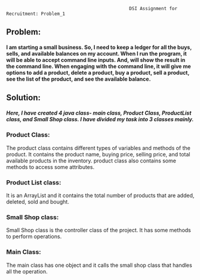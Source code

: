                                                   DSI Assignment for Recruitment: Problem_1
 
## Problem: 
#### I am starting a small business. So, I need to keep a ledger for all the buys, sells, and available balances on my account. When I run the program, it will be able to accept command line inputs. And, will show the result in the command line. When engaging with the command line, it will give me options to add a product, delete a product, buy a product, sell a product, see the list of the product, and see the available balance. 

## Solution:
##### Here,  I have created 4 java class- main class, Product Class, ProductList class, and Small Shop class. I have divided my task into 3 classes mainly. 

### Product Class: 
The product class contains different types of variables and methods of the product. It contains the product name, buying price, selling price, and total available products in the inventory. product class also contains some methods to access some attributes.  

### Product List class: 
It is an ArrayList and it contains the total number of products that are added, deleted, sold and bought.

### Small Shop class: 
Small Shop class is the controller class of the project. It has some methods to perform operations.

### Main Class: 
The main class has one object and it calls the small shop class that handles all the operation.
